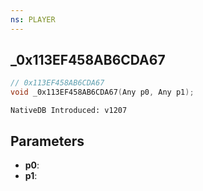 ```yaml
---
ns: PLAYER
---
```

## _0x113EF458AB6CDA67

```c
// 0x113EF458AB6CDA67
void _0x113EF458AB6CDA67(Any p0, Any p1);
```

```
NativeDB Introduced: v1207
```

## Parameters
* **p0**:
* **p1**:
